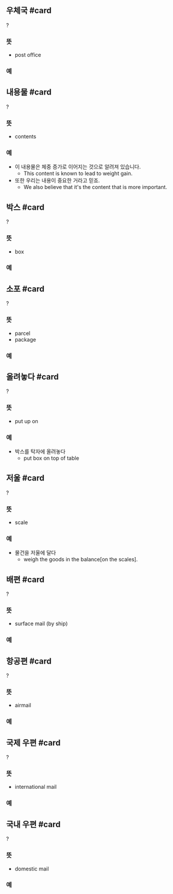 ## 우체국 #card
?
### 뜻
- post office
### 예
<!--SR:!2026-01-04,328,290-->

## 내용물 #card
?
### 뜻
- contents
### 예
- 이 내용물은 체중 증가로 이어지는 것으로 알려져 있습니다.
	- This content is known to lead to weight gain.
- 또한 우리는 내용이 중요한 거라고 믿죠.
	- We also believe that it's the content that is more important.
<!--SR:!2025-03-16,92,250-->

## 박스 #card
?
### 뜻
- box
### 예
<!--SR:!2025-12-15,330,308-->

## 소포 #card
?
### 뜻
- parcel
- package
### 예
<!--SR:!2025-04-02,107,248-->


## 올려놓다 #card
?
### 뜻
- put up on
### 예
- 박스를 탁자에 올려놓다
	- put box on top of table
<!--SR:!2025-03-17,144,304-->

## 저울 #card
?
### 뜻
- scale
### 예
- 물건을 저울에 달다
	- weigh the goods in the balance[on the scales].
<!--SR:!2025-03-24,60,248-->

## 배편 #card
?
### 뜻
- surface mail (by ship)
### 예
<!--SR:!2025-04-07,132,284-->


## 항공편 #card
?
### 뜻
- airmail
### 예
<!--SR:!2025-08-24,208,290-->


## 국제 우편 #card
?
### 뜻
- international mail
### 예
<!--SR:!2025-04-13,57,270-->

## 국내 우편 #card
?
### 뜻
- domestic mail
### 예
<!--SR:!2025-04-11,156,307-->
